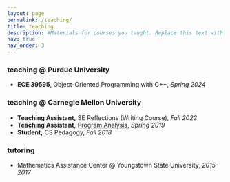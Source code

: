 ```yaml
---
layout: page
permalink: /teaching/
title: teaching
description: #Materials for courses you taught. Replace this text with your description.
nav: true
nav_order: 3
---
```


### teaching @ Purdue University
* **ECE 39595**, Object-Oriented Programming with C++, *Spring 2024*

### teaching @ Carnegie Mellon University
* **Teaching Assistant,** SE Reflections (Writing Course), *Fall 2022*
* **Teaching Assistant,** [Program Analysis](https://www.cs.cmu.edu/~aldrich/courses/17-355-19sp/), *Spring 2019*
* **Student,** CS Pedagogy, *Fall 2018*


### tutoring
* Mathematics Assistance Center @ Youngstown State University, *2015-2017*

<!--For now, this page is assumed to be a static description of your courses. You can convert it to a collection similar to `_projects/` so that you can have a dedicated page for each course.

Organize your courses by years, topics, or universities, however you like!-->
